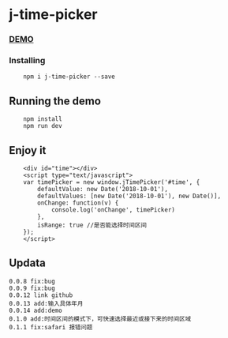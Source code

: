 # j-time-picker

### <a href="//jenjieju.github.io/pc/">DEMO</a>

### Installing

```
    npm i j-time-picker --save
```


## Running the demo

```
    npm install
    npm run dev
```

## Enjoy it
```
    <div id="time"></div>
    <script type="text/javascript">
    var timePicker = new window.jTimePicker('#time', {
        defaultValue: new Date('2018-10-01'),
        defaultValues: [new Date('2018-10-01'), new Date()],
        onChange: function(v) {
            console.log('onChange', timePicker)
        },
        isRange: true //是否能选择时间区间
    });
    </script>
```

## Updata
```
0.0.8 fix:bug
0.0.9 fix:bug
0.0.12 link github
0.0.13 add:输入具体年月
0.0.14 add:demo
0.1.0 add:时间区间的模式下，可快速选择最近或接下来的时间区域
0.1.1 fix:safari 报错问题
```
